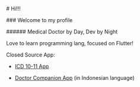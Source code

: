 # Hi!!!

### Welcome to my profile

###### Medical Doctor by Day, Dev by Night

Love to learn programming lang, focused on Flutter!

Closed Source App:

- [ICD 10-11 App](https://play.google.com/store/apps/details?id=com.mrcrbrth.icd_cm_pcs)
  
- [Doctor Companion App](https://play.google.com/store/apps/details?id=com.mrcrbrth.teman_dokter) (in Indonesian language)

